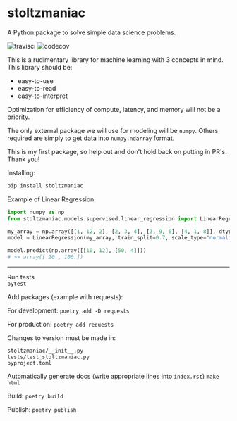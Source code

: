 # stoltzmaniac  

A Python package to solve simple data science problems. 

![travisci](https://travis-ci.com/stoltzmaniac/stoltzmaniac.svg?branch=master)
![codecov](https://codecov.io/gh/stoltzmaniac/stoltzmaniac/branch/master/graph/badge.svg)

This is a rudimentary library for machine learning with 3 concepts in mind. This library should be:
  - easy-to-use
  - easy-to-read
  - easy-to-interpret

Optimization for efficiency of compute, latency, and memory will not be a priority.

The only external package we will use for modeling will be `numpy`. Others required are simply to get data into `numpy.ndarray` format.

This is my first package, so help out and don't hold back on putting in PR's. Thank you!

Installing:
```bash
pip install stoltzmaniac
```

Example of Linear Regression:
```python
import numpy as np
from stoltzmaniac.models.supervised.linear_regression import LinearRegression

my_array = np.array([[1, 12, 2], [2, 3, 4], [3, 9, 6], [4, 1, 8]], dtype=np.float)
model = LinearRegression(my_array, train_split=0.7, scale_type="normalize")

model.predict(np.array([[10, 12], [50, 4]]))
# >> array([ 20., 100.])
```

----

Run tests  
`pytest`

Add packages (example with requests):

For development:
`poetry add -D requests`

For production:
`poetry add requests`

Changes to version must be made in:
```shell script
stoltzmaniac/__init__.py
tests/test_stoltzmaniac.py
pyproject.toml
```

Automatically generate docs (write appropriate lines into `index.rst`)
`make html`

Build:
`poetry build`

Publish:
`poetry publish`